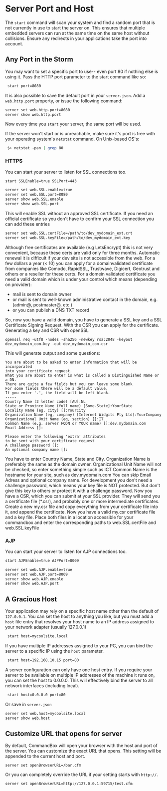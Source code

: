 # Server Port and Host

The `start` command will scan your system and find a random port that is not currently in use to start the server on.  This ensures that multiple embedded servers can run at the same time on the same host without collisions.  Ensure any redirects in your applications take the port into account.

## Any Port in the Storm

You may want to set a specific port to use-- even port 80 if nothing else is using it.  Pass the HTTP port parameter to the start command like so:

```bash
 start port=8080
```

It is also possible to save the default port in your `server.json`.  Add a `web.http.port` property, or issue the following command:

```bash
server set web.http.port=8080
server show web.http.port
```

Now every time you `start` your server, the same port will be used.

If the server won't start or is unreachable, make sure it's port is free with your operating system's `netstat` command.  On Unix-based OS's:

```bash
 $> netstat -pan | grep 80
```

### HTTPS

You can start your server to listen for SSL connections too.

```bash
start SSLEnable=true SSLPort=443
```

```bash
server set web.SSL.enable=true
server set web.SSL.port=8080
server show web.SSL.enable
server show web.SSL.port
```
This will enable SSL without an approved SSL certificate. If you need an official certificate so you don't have to confirm your SSL connection you can add these entries

```bash
server set web.SSL.certFile=/path/to/dev_mydomain_ext.crt
server set web.SSL.keyFile=/path/to/dev_mydomain_ext.key
```
Although free certificates are available (e.g LetsEncrypt) this is not very convenient, because these certs are valid only for three months. Automatic renewal it is difficult if your dev site is not accessible from the web.
For a few dollars a year (< 10) you can apply for a domainvalidated certificate from companies like Comodo, RapidSSL, Trustwave, Digicert, Geotrust and others or a reseller for these certs.
For a domein validated certificate you need a valid domain which is under your control which means (depending on provider):
- mail is sent to domain owner
- or mail is sent to well-known administrative contact in the domain, e.g. (admin@, postmaster@, etc.)
- or you can publish a DNS TXT record

So, now you have a valid domain, you have to generate a SSL key and a SSL Certificate Signing Request. With the CSR you can apply for the certificate.
Generating a key and CSR with openSSL
```
openssl req -utf8 -nodes -sha256 -newkey rsa:2048 -keyout dev_mydomain_com.key -out dev_mydomain_com.csr
```
This will generate output and some questions:
```
You are about to be asked to enter information that will be incorporated
into your certificate request.
What you are about to enter is what is called a Distinguished Name or a DN.
There are quite a few fields but you can leave some blank
For some fields there will be a default value,
If you enter '.', the field will be left blank.
-----
Country Name (2 letter code) [AU]:NL
State or Province Name (full name) [Some-State]:YourState
Locality Name (eg, city) []:YourCity
Organization Name (eg, company) [Internet Widgits Pty Ltd]:YourCompany
Organizational Unit Name (eg, section) []:IT
Common Name (e.g. server FQDN or YOUR name) []:dev.mydomain.com
Email Address []:

Please enter the following 'extra' attributes
to be sent with your certificate request
A challenge password []:
An optional company name []:
```
You have to enter Country Name, State and City. Organization Name is preferably the same as the domain owner.
Organizational Unit Name will not be checked, so enter something simple such as ICT
Common Name is the hostname for your site, such as dev.mydomain.com
You can skip Email Adress and optional company name. 
For development you don't need a challenge password, which means your key file is NOT protected. But don't give this key to others or protect it with a challenge password.
Now you have a CSR, which you can submit at your SSL provider.
They will send you a certificate file (*.csr), and probably one or more intermediate certificates.
Create a new my.csr file and copy everything from your certificate file into it, and append the certificate.
Now you have a valid my.csr certificate file and a key file. Place both files in a location accessible for your commandbox and enter the corresponding paths to web.SSL.certFile and web.SSL.keyFile

### AJP

You can start your server to listen for AJP connections too.

```bash
start AJPEnable=true AJPPort=8009
```

```bash
server set web.AJP.enable=true
server set web.AJP.port=8009
server show web.AJP.enable
server show web.AJP.port
```

## A Gracious Host

Your application may rely on a specific host name other than the default of `127.0.0.1`.  You can set the host to anything you like, but you must add a `host` file entry that resolves your host name to an IP address assigned to your network adapter \(usually 127.0.0.1\)

```bash
 start host=mycoolsite.local
```

If you have multiple IP addresses assigned to your PC, you can bind the server to a specific IP using the `host` parameter.

```bash
 start host=192.168.10.15 port=80
```

A server configuration can only have one host entry. If you require your server to be available on multiple IP addresses of the machine it runs on, you can set the host to 0.0.0.0. This will effectively bind the server to all network interfaces (including local).

```bash
 start host=0.0.0.0 port=80
```

Or save in `server.json`

```bash
server set web.host=mycoolsite.local
server show web.host
```

## Customize URL that opens for server

By default, CommandBox will open your browser with the host and port of the server.  You can customize the exact URL that opens.  This setting will be appended to the current host and port.
```
server set openBrowserURL=/bar.cfm
```

Or you can completely override the URL if your setting starts with `http://`.

```
server set openBrowserURL=http://127.0.0.1:59715/test.cfm
```


